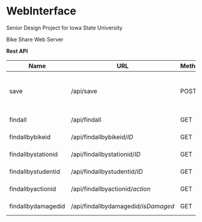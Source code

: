 WebInterface
============
Senior Design Project for Iowa State University

Bike Share Web Server

**Rest API**

| Name          | URL           |  Method | Param | Response|
| --------|--------|-----| -----| -----|
| save | /api/save | POST | bikeID, stationID, studentID, action, isDamaged  | Sucess/Failure JSON|
| findall | /api/findall | GET | N/A| Transaction JSON|
| findallbybikeid | /api/findallbybikeid/_ID_ | GET | Inline ID| Transaction JSON|
| findallbystationid | /api/findallbystationid/_ID_ | GET | Inline ID| Transaction JSON|
| findallbystudentid | /api/findallbystudentid/_ID_ | GET | Inline ID| Transaction JSON|
| findallbyactionid | /api/findallbyactionid/_action_ | GET | Inline action| Transaction JSON|
| findallbydamagedid | /api/findallbydamagedid/_isDamaged_ | GET | Inline boolean| Transaction JSON|